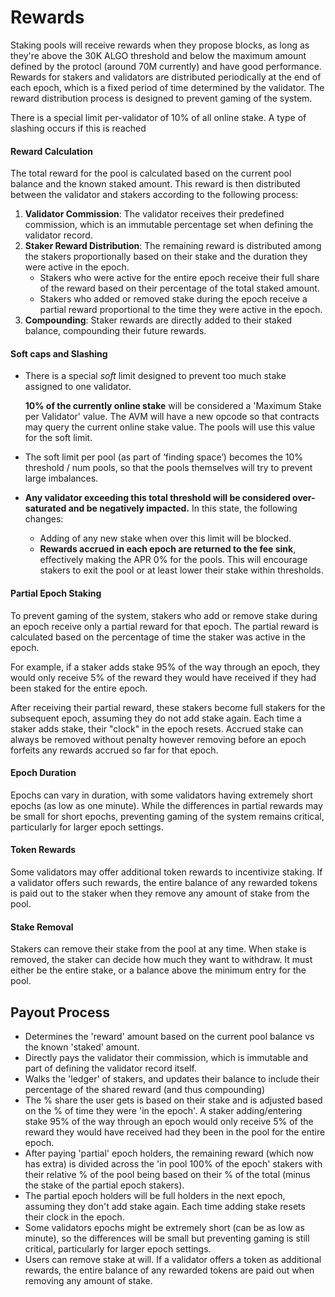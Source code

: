# Rewards

Staking pools will receive rewards when they propose blocks, as long as they're above the 30K ALGO threshold and below the maximum amount defined by the protocl (around 70M currently) and have good performance. Rewards for stakers and validators are distributed periodically at the end of each epoch, which is a fixed period of time determined by the validator. The reward distribution process is designed to prevent gaming of the system.

There is a special limit per-validator of 10% of all online stake.  A type of slashing occurs if this is reached

#### Reward Calculation

The total reward for the pool is calculated based on the current pool balance and the known staked amount. This reward is then distributed between the validator and stakers according to the following process:

1. **Validator Commission**: The validator receives their predefined commission, which is an immutable percentage set when defining the validator record.
2. **Staker Reward Distribution**: The remaining reward is distributed among the stakers proportionally based on their stake and the duration they were active in the epoch.
   * Stakers who were active for the entire epoch receive their full share of the reward based on their percentage of the total staked amount.
   * Stakers who added or removed stake during the epoch receive a partial reward proportional to the time they were active in the epoch.
3. **Compounding**: Staker rewards are directly added to their staked balance, compounding their future rewards.

#### Soft caps and Slashing

*   There is a special _soft_ limit designed to prevent too much stake assigned to one validator.

    **10% of the currently online stake** will be considered a 'Maximum Stake per Validator' value.  The AVM  will have a new opcode so that contracts may query the current online stake value.  The pools will use this value for the soft limit.
* The soft limit per pool (as part of ‘finding space’) becomes the 10% threshold / num pools, so that the pools themselves will try to prevent large imbalances.
* **Any validator exceeding this total threshold will be considered over-saturated and be negatively impacted.**  In this state, the following changes:
  * Adding of any new stake when over this limit will be blocked.
  * **Rewards accrued in each epoch are returned to the fee sink**, effectively making the APR 0% for the pools.  This will encourage stakers to exit the pool or at least lower their stake within thresholds.

#### Partial Epoch Staking

To prevent gaming of the system, stakers who add or remove stake during an epoch receive only a partial reward for that epoch. The partial reward is calculated based on the percentage of time the staker was active in the epoch.

For example, if a staker adds stake 95% of the way through an epoch, they would only receive 5% of the reward they would have received if they had been staked for the entire epoch.

After receiving their partial reward, these stakers become full stakers for the subsequent epoch, assuming they do not add stake again. Each time a staker adds stake, their "clock" in the epoch resets.  Accrued stake can always be removed without penalty however removing before an epoch forfeits any rewards accrued so far for that epoch.

#### Epoch Duration

Epochs can vary in duration, with some validators having extremely short epochs (as low as one minute). While the differences in partial rewards may be small for short epochs, preventing gaming of the system remains critical, particularly for larger epoch settings.

#### Token Rewards

Some validators may offer additional token rewards to incentivize staking. If a validator offers such rewards, the entire balance of any rewarded tokens is paid out to the staker when they remove any amount of stake from the pool.

#### Stake Removal

Stakers can remove their stake from the pool at any time. When stake is removed, the staker can decide how much they want to withdraw. It must either be the entire stake, or a balance above the minimum entry for the pool.&#x20;

## Payout Process

* Determines the 'reward' amount based on the current pool balance vs the known 'staked' amount.
* Directly pays the validator their commission, which is immutable and part of defining the validator record itself.
* Walks the 'ledger' of stakers, and updates their balance to include their percentage of the shared reward (and thus compounding)
* The % share the user gets is based on their stake and is adjusted based on the % of time they were 'in the epoch'. A staker adding/entering stake 95% of the way through an epoch would only receive 5% of the reward they would have received had they been in the pool for the entire epoch.
* After paying 'partial' epoch holders, the remaining reward (which now has extra) is divided across the 'in pool 100% of the epoch' stakers with their relative % of the pool being based on their % of the total (minus the stake of the partial epoch stakers).
* The partial epoch holders will be full holders in the next epoch, assuming they don't add stake again. Each time adding stake resets their clock in the epoch.
* Some validators epochs might be extremely short (can be as low as minute), so the differences will be small but preventing gaming is still critical, particularly for larger epoch settings.
* Users can remove stake at will.  If a validator offers a token as additional rewards, the entire balance of any rewarded tokens are paid out when removing any amount of stake.
